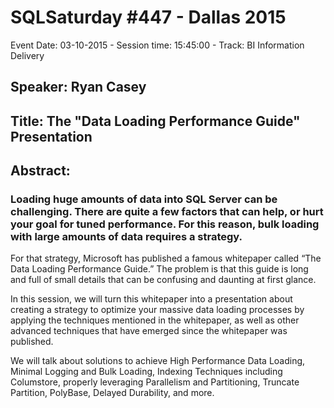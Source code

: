# SQLSaturday #447 - Dallas 2015
Event Date: 03-10-2015 - Session time: 15:45:00 - Track: BI Information Delivery
## Speaker: Ryan Casey
## Title: The "Data Loading Performance Guide" Presentation
## Abstract:
### Loading huge amounts of data into SQL Server can be challenging. There are quite a few factors that can help, or hurt your goal for tuned performance. For this reason, bulk loading with large amounts of data requires a strategy.

For that strategy, Microsoft has published a famous whitepaper called “The Data Loading Performance Guide.” The problem is that this guide is long and full of small details that can be confusing and daunting at first glance.

In this session, we will turn this whitepaper into a presentation about creating a strategy to optimize your massive data loading processes by applying the techniques mentioned in the whitepaper, as well as other advanced techniques that have emerged since the whitepaper was published.

We will talk about solutions to achieve High Performance Data Loading, Minimal Logging and Bulk Loading, Indexing Techniques including Columstore, properly leveraging Parallelism and Partitioning, Truncate Partition, PolyBase, Delayed Durability, and more.
